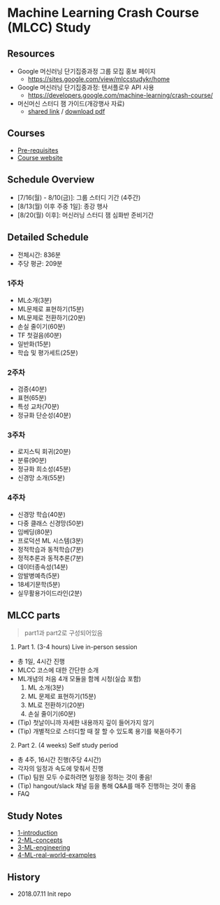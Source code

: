 # Machine Learning Crash Course (MLCC) Study
## Resources
- Google 머신러닝 단기집중과정 그룹 모집 홍보 페이지
  + https://sites.google.com/view/mlccstudykr/home
- Google 머신러닝 단기집중과정: 텐서플로우 API 사용
  + https://developers.google.com/machine-learning/crash-course/
- 머신머신 스터디 잼 가이드(개강행사 자료)
  + [shared link](https://docs.google.com/presentation/d/1-Wiqci7hGBhwlq2edUxb9T2spoP8JlihmFFsnU7Vk-k/edit?pli=1#slide=id.g3d483976ff_1_346) /
  [download pdf](https://github.com/akagaeng/Machine-Learning-Study-Jam/blob/master/src/etc/ML-Study-Jam-Kick-off-Recap-Guild-Jul-10-18.pdf)

## Courses
- [Pre-requisites](https://developers.google.com/machine-learning/crash-course/prereqs-and-prework)
- [Course website](https://developers.google.com/machine-learning/crash-course/ml-intro)

## Schedule Overview
- [7/16(월) - 8/10(금)]: 그룹 스터디 기간 (4주간)
- [8/13(월) 이후 주중 1일]: 종강 행사
- [8/20(월) 이후]: 머신러닝 스터디 잼 심화반 준비기간

## Detailed Schedule
- 전체시간: 836분
- 주당 평균: 209분

### 1주차
- ML소개(3분)
- ML문제로 표현하기(15분)
- ML문제로 전환하기(20분)
- 손실 줄이기(60분)
- TF 첫걸음(60분)
- 일반화(15분)
- 학습 및 평가세트(25분)

### 2주차
- 검증(40분)
- 표현(65분)
- 특성 교차(70분)
- 정규화 단순성(40분)

### 3주차
- 로지스틱 회귀(20분)
- 분류(90분)
- 정규화 희소성(45분)
- 신경망 소개(55분)

### 4주차
- 신경망 학습(40분)
- 다중 클래스 신경망(50분)
- 임베딩(80분)
- 프로덕션 ML 시스템(3분)
- 정적학습과 동적학습(7분)
- 정적추론과 동적추론(7분)
- 데이터종속성(14분)
- 암발병예측(5분)
- 18세기문학(5분)
- 실무활용가이드라인(2분)

## MLCC parts
> part1과 part2로 구성되어있음
1. Part 1. (3-4 hours) Live in-person session 
  - 총 1일, 4시간 진행
  - MLCC 코스에 대한 간단한 소개
  - ML개념의 처음 4개 모듈을 함께 시청(실습 포함)
    1. ML 소개(3분)
    2. ML 문제로 표현하기(15분)
    3. ML로 전환하기(20분)
    4. 손실 줄이기(60분)
  - (Tip) 첫날이니까 자세한 내용까지 깊이 들어가지 않기
  - (Tip) 개별적으로 스터디할 때 잘 할 수 있도록 용기를 북돋아주기
2. Part 2. (4 weeks) Self study period
  - 총 4주, 16시간 진행(주당 4시간)
  - 각자의 일정과 속도에 맞춰서 진행
  - (Tip) 팀원 모두 수료하려면 일정을 정하는 것이 좋음!
  - (Tip) hangout/slack 채널 등을 통해 Q&A를 매주 진행하는 것이 좋음
- FAQ


## Study Notes
- [1-introduction](1-introduction/index.md)
- [2-ML-concepts](2-ML-concepts/index.md)
- [3-ML-engineering](3-ML-engineering/index.md)
- [4-ML-real-world-examples](4-ML-real-world-examples/index.md)

## History
- 2018.07.11 Init repo

